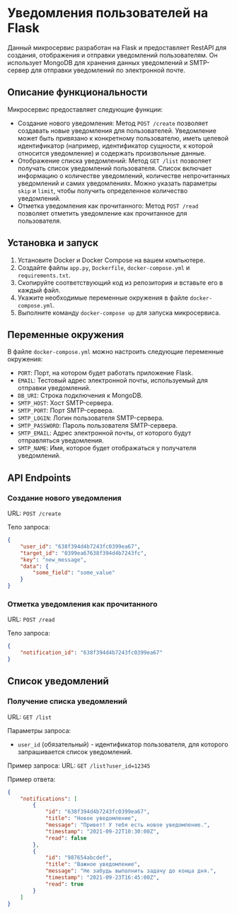 # Уведомления пользователей на Flask

Данный микросервис разработан на Flask и предоставляет RestAPI для создания, отображения и отправки уведомлений пользователям. Он использует MongoDB для хранения данных уведомлений и SMTP-сервер для отправки уведомлений по электронной почте.

## Описание функциональности

Микросервис предоставляет следующие функции:

- Создание нового уведомления: Метод `POST /create` позволяет создавать новые уведомления для пользователей. Уведомление может быть привязано к конкретному пользователю, иметь целевой идентификатор (например, идентификатор сущности, к которой относится уведомление) и содержать произвольные данные.
- Отображение списка уведомлений: Метод `GET /list` позволяет получать список уведомлений пользователя. Список включает информацию о количестве уведомлений, количестве непрочитанных уведомлений и самих уведомлениях. Можно указать параметры `skip` и `limit`, чтобы получить определенное количество уведомлений.
- Отметка уведомления как прочитанного: Метод `POST /read` позволяет отметить уведомление как прочитанное для пользователя.

## Установка и запуск

1. Установите Docker и Docker Compose на вашем компьютере.
2. Создайте файлы `app.py`, `Dockerfile`, `docker-compose.yml` и `requirements.txt`.
3. Скопируйте соответствующий код из репозитория и вставьте его в каждый файл.
4. Укажите необходимые переменные окружения в файле `docker-compose.yml`.
5. Выполните команду `docker-compose up` для запуска микросервиса.

## Переменные окружения

В файле `docker-compose.yml` можно настроить следующие переменные окружения:

- `PORT`: Порт, на котором будет работать приложение Flask.
- `EMAIL`: Тестовый адрес электронной почты, используемый для отправки уведомлений.
- `DB_URI`: Строка подключения к MongoDB.
- `SMTP_HOST`: Хост SMTP-сервера.
- `SMTP_PORT`: Порт SMTP-сервера.
- `SMTP_LOGIN`: Логин пользователя SMTP-сервера.
- `SMTP_PASSWORD`: Пароль пользователя SMTP-сервера.
- `SMTP_EMAIL`: Адрес электронной почты, от которого будут отправляться уведомления.
- `SMTP_NAME`: Имя, которое будет отображаться у получателя уведомлений.

## API Endpoints

### Создание нового уведомления

URL: `POST /create`

Тело запроса:
```json
{
    "user_id": "638f394d4b7243fc0399ea67",
    "target_id": "0399ea67638f394d4b7243fc",
    "key": "new_message",
    "data": {
        "some_field": "some_value"
    }
}
```
### Отметка уведомления как прочитанного

URL: `POST /read`

Тело запроса:
```json
{
    "notification_id": "638f394d4b7243fc0399ea67"
}
```
## Список уведомлений

### Получение списка уведомлений

URL: `GET /list`

Параметры запроса:
- `user_id` (обязательный) - идентификатор пользователя, для которого запрашивается список уведомлений.

Пример запроса:
URL: `GET /list?user_id=12345`

Пример ответа:
```json
{
    "notifications": [
        {
            "id": "638f394d4b7243fc0399ea67",
            "title": "Новое уведомление",
            "message": "Привет! У тебя есть новое уведомление.",
            "timestamp": "2021-09-22T10:30:00Z",
            "read": false
        },
        {
            "id": "987654abcdef",
            "title": "Важное уведомление",
            "message": "Не забудь выполнить задачу до конца дня.",
            "timestamp": "2021-09-23T16:45:00Z",
            "read": true
        }
    ]
}
```
